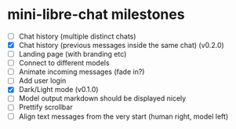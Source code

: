 # mini-libre-chat milestones

- [ ] Chat history (multiple distinct chats)
- [x] Chat history (previous messages inside the same chat) (v0.2.0)
- [ ] Landing page (with branding etc)
- [ ] Connect to different models
- [ ] Animate incoming messages (fade in?)
- [ ] Add user login
- [x] Dark/Light mode (v0.1.0)
- [ ] Model output markdown should be displayed nicely
- [ ] Prettify scrollbar
- [ ] Align text messages from the very start (human right, model left)
